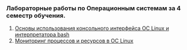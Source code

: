 ### Лабораторные работы по Операционным системам за 4 семестр обучения. 
1. [Основы использования консольного интерфейса ОС Linux и интерпретатора bash](https://github.com/mibrgmv/operating-systems/tree/main/Lab1)
2. [Мониторинг процессов и ресурсов в ОС Linux](https://github.com/mibrgmv/operating-systems/tree/main/Lab2)
